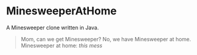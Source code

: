 # MinesweeperAtHome

A Minesweeper clone written in Java. 

> Mom, can we get Minesweeper?
> No, we have Minesweeper at home.
Minesweeper at home: *this mess*
